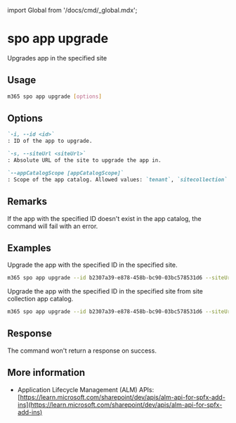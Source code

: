 <!-- DISCLAIMER: All secrets, passwords, and sensitive values in this document are examples only and not real credentials. -->
import Global from '/docs/cmd/_global.mdx';

# spo app upgrade

Upgrades app in the specified site

## Usage

```sh
m365 spo app upgrade [options]
```

## Options

```md definition-list
`-i, --id <id>`
: ID of the app to upgrade.

`-s, --siteUrl <siteUrl>`
: Absolute URL of the site to upgrade the app in.

`--appCatalogScope [appCatalogScope]`
: Scope of the app catalog. Allowed values: `tenant`, `sitecollection`. Defaults to `tenant`.
```

<Global />

## Remarks

If the app with the specified ID doesn't exist in the app catalog, the command will fail with an error.

## Examples

Upgrade the app with the specified ID in the specified site.

```sh
m365 spo app upgrade --id b2307a39-e878-458b-bc90-03bc578531d6 --siteUrl https://contoso.sharepoint.com
```

Upgrade the app with the specified ID in the specified site from site collection app catalog.

```sh
m365 spo app upgrade --id b2307a39-e878-458b-bc90-03bc578531d6 --siteUrl https://contoso.sharepoint.com --appCatalogScope sitecollection
```

## Response

The command won't return a response on success.

## More information

- Application Lifecycle Management (ALM) APIs: [https://learn.microsoft.com/sharepoint/dev/apis/alm-api-for-spfx-add-ins](https://learn.microsoft.com/sharepoint/dev/apis/alm-api-for-spfx-add-ins)
